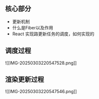 ## 核心部分

+ 更新机制
+ 什么是Fiber以及作用
+ React 实现路更新任务的调度，如何实现的

## 调度过程

![[IMG-20250303220547528.png]]

## 渲染更新过程

![[IMG-20250303220547546.png]]